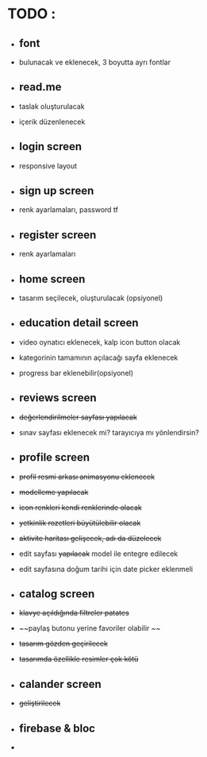 # TODO : # 
- ## font ##
 - bulunacak ve eklenecek, 3 boyutta ayrı fontlar

 - ## read.me ##
 - taslak oluşturulacak
 - içerik düzenlenecek

- ## login screen ##
 - responsive layout 

- ## sign up screen ##   
- renk ayarlamaları, password tf 

- ## register screen ##
 - renk ayarlamaları 

- ## home screen ##
- tasarım seçilecek, oluşturulacak (opsiyonel)

- ## education detail screen ## 
 - video oynatıcı eklenecek, kalp icon button olacak
 - kategorinin tamamının açılacağı sayfa eklenecek
 - progress bar eklenebilir(opsiyonel)

- ## reviews screen ##   
 - ~~değerlendirilmeler sayfası yapılacak~~
 - sınav sayfası eklenecek mi? tarayıcıya mı yönlendirsin?

- ## profile screen ## 
 - ~~profil resmi arkası animasyonu eklenecek~~
 - ~~modelleme yapılacak~~
 - ~~icon renkleri kendi renklerinde olacak~~ 
 - ~~yetkinlik rozetleri büyütülebilir olacak~~ 
 -  ~~aktivite haritası gelişecek, adı da düzelecek~~
 - edit sayfası  ~~yapılacak~~ model ile entegre edilecek
 - edit sayfasına doğum tarihi için date picker eklenmeli

- ## catalog screen ##   
 - ~~klavye açıldığında filtreler patates~~ 
 - ~~paylaş butonu yerine favoriler olabilir ~~
 - ~~tasarım gözden geçirilecek~~
 - ~~tasarımda özellikle resimler çok kötü~~

- ## calander screen ##  
 - ~~geliştirilecek~~

- ## firebase & bloc ##
 - 


